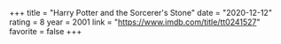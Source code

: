 +++
title = "Harry Potter and the Sorcerer's Stone"
date = "2020-12-12"
rating = 8
year = 2001
link = "https://www.imdb.com/title/tt0241527"
favorite = false
+++
